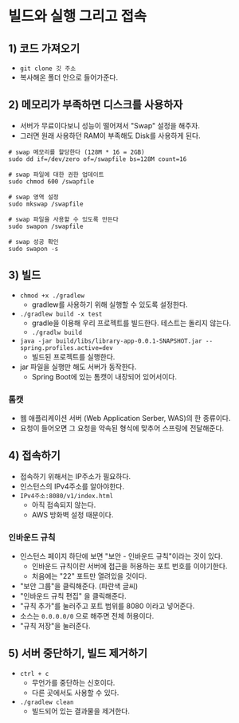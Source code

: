 # 빌드와 실행 그리고 접속
## 1) 코드 가져오기
- `git clone 깃 주소`
- 복사해온 폴더 안으로 들어가준다.

## 2) 메모리가 부족하면 디스크를 사용하자
- 서버가 무료이다보니 성능이 떨어져서 "Swap" 설정을 해주자.
- 그러면 원래 사용하던 RAM이 부족해도 Disk를 사용하게 된다.
```shell
# swap 메모리를 할당한다 (128M * 16 = 2GB)
sudo dd if=/dev/zero of=/swapfile bs=128M count=16

# swap 파일에 대한 권한 업데이트
sudo chmod 600 /swapfile

# swap 영역 설정
sudo mkswap /swapfile

# swap 파일을 사용할 수 있도록 만든다
sudo swapon /swapfile

# swap 성공 확인
sudo swapon -s
```

## 3) 빌드
- `chmod +x ./gradlew`
	- gradlew를 사용하기 위해 실행할 수 있도록 설정한다.
- `./gradlew build -x test`
	- gradle을 이용해 우리 프로젝트를 빌드한다. 테스트는 돌리지 않는다.
	- `./gradlw build`
- `java -jar build/libs/library-app-0.0.1-SNAPSHOT.jar --spring.profiles.active=dev`
	- 빌드된 프로젝트를 실행한다.
- jar 파일을 실행만 해도 서버가 동작한다.
	- Spring Boot에 있는 톰캣이 내장되어 있어서이다.

### 톰캣
- 웹 애플리케이션 서버 (Web Application Serber, WAS)의 한 종류이다.
- 요청이 들어오면 그 요청을 약속된 형식에 맞추어 스프링에 전달해준다.

## 4) 접속하기
- 접속하기 위해서는 IP주소가 필요하다.
- 인스턴스의 IPv4주소를 알아야한다.
- `IPv4주소:8080/v1/index.html`
	- 아직 접속되지 않는다.
	- AWS 방화벽 설정 때문이다.

### 인바운드 규칙
- 인스턴스 페이지 하단에 보면 "보안 - 인바운드 규칙"이라는 것이 있다.
	- 인바운드 규칙이란 서버에 접근을 허용하는 포트 번호를 이야기한다.
	- 처음에는 "22" 포트만 열려있을 것이다.
- "보안 그룹"을 클릭해준다. (파란색 글씨)
- "인바운드 규칙 편집" 을 클릭해준다.
- "규칙 추가"를 눌러주고 포트 범위를 8080 이라고 넣어준다.
- 소스는 `0.0.0.0/0` 으로 해주면 전체 허용이다.
- "규칙 저장"을 눌러준다.

## 5) 서버 중단하기, 빌드 제거하기
- `ctrl + c`
	- 무언가를 중단하는 신호이다.
	- 다른 곳에서도 사용할 수 있다.
- `./gradlew clean`
	- 빌드되어 있는 결과물을 제거한다.